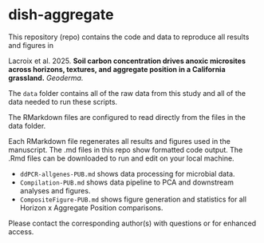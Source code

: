 # dish-aggregate

This repository (repo) contains the code and data to reproduce all results and figures in 

Lacroix et al. 2025. 
**Soil carbon concentration drives anoxic microsites across horizons, textures, and aggregate position in a California grassland.**
*Geoderma.*

The `data` folder contains all of the raw data from this study and all of the data needed to run these scripts.

The RMarkdown files are configured to read directly from the files in the data folder.

Each RMarkdown file regenerates all results and figures used in the manuscript. The .md files in this repo show formatted code output. The .Rmd files can be downloaded to run and edit on your local machine.

* `ddPCR-allgenes-PUB.md` shows data processing for microbial data.
* `Compilation-PUB.md` shows data pipeline to PCA and downstream analyses and figures.
* `CompositeFigure-PUB.md` shows figure generation and statistics for all Horizon x Aggregate Position comparisons. 

Please contact the corresponding author(s) with questions or for enhanced access.
